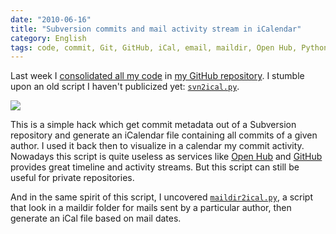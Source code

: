 ```yaml
---
date: "2010-06-16"
title: "Subversion commits and mail activity stream in iCalendar"
category: English
tags: code, commit, Git, GitHub, iCal, email, maildir, Open Hub, Python, Script, Subversion
---
```


Last week I
[consolidated all my code]({filename}/2010/git-commit-history-reconstruction.md)
in [my GitHub repository](https://github.com/kdeldycke/scripts). I stumble upon
an old script I haven't publicized yet:
  [`svn2ical.py`](https://github.com/kdeldycke/scripts/blob/master/svn2ical.py).

![]({attach}icalendar-subversion-commits.png)

This is a simple hack which get commit metadata out of a Subversion repository
and generate an iCalendar file containing all commits of a given author. I used
it back then to visualize in a calendar my commit activity. Nowadays this script
is quite useless as services like [Open Hub](https://www.openhub.net/accounts/kevin)
and [GitHub](https://github.com/kdeldycke) provides great timeline and activity
streams. But this script can still be useful for private repositories.

And in the same spirit of this script, I uncovered
[`maildir2ical.py`](https://github.com/kdeldycke/scripts/blob/master/maildir2ical.py),
a script that look in a maildir folder for mails sent by a particular author,
then generate an iCal file based on mail dates.

